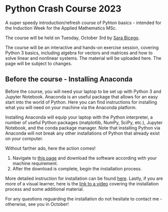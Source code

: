 # Python Crash Course 2023

A super speedy introduction/refresh course of Pyhton basics - intended for the Induction Week for the Applied Mathematics MSc. 

The course will be held on Tuesday, October 3rd by [Sara Bicego](https://sites.google.com/view/s-bicego/home). 

The course will be an interactive and hands-on exercise session, covering Python 3 basics, including algebra for vectors and matrices and how to solve linear and nonlinear systems. The material will be uploaded here. The page will be subject to changes.

## Before the course - Installing Anaconda
Before the course, you will need your laptop to be set up with Python 3 and Jupyter Notebook. Anaconda is an useful package that allows for an easy start into the world of Python. Here you can find instructions for installing what you will need on your machine via the Anaconda platform. 

Installing Anaconda will equip your laptop with the Python interpreter, a number of useful Python packages (matplotlib, NumPy, SciPy, etc.), 
Jupyter Notebook, and the conda package manager. Note that installing Python via Anaconda will not break any other installations of Python that already exist on your computer. 

Without farther ado, here the action comes!
1. Navigate to [this page](https://www.anaconda.com/download/) and download the software according with your machine requirement.
2. After the download is complete, begin the installation process.

More detailed instruction for installation can be found [here](https://www.pythonlikeyoumeanit.com/Module1_GettingStartedWithPython/Installing_Python.html#:~:text=Installing%20the%20Anaconda%20platform%20will,matplotlib%2C%20NumPy%2C%20and%20SciPy.).
Lastly, if you are more of a visual learner, here is the [link to a video](https://learning.anaconda.cloud/get-started-with-anaconda?next=%2Fget-started-with-anaconda%2F18199) covering the installation process and some additional material.

For any questions reguarding the installation do not hesitate to contact me - otherwise, see you in October! 





